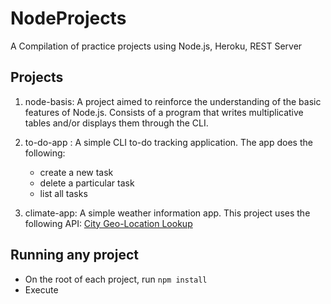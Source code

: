 # NodeProjects

A Compilation of practice projects using Node.js, Heroku, REST Server

## Projects

1. node-basis: A project aimed to reinforce the understanding of the basic features of Node.js. Consists of a program that writes multiplicative tables and/or displays them through the CLI.

2. to-do-app : A simple CLI to-do tracking application. The app does the following:

   - create a new task
   - delete a particular task
   - list all tasks

3. climate-app: A simple weather information app. This project uses the following API: [City Geo-Location Lookup](https://rapidapi.com/dev132/api/city-geo-location-lookup)

## Running any project

- On the root of each project, run `npm install`
- Execute

